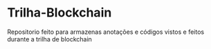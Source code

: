 # Trilha-Blockchain
Repositorio feito para armazenas anotações e códigos vistos e feitos durante a trilha de blockchain
